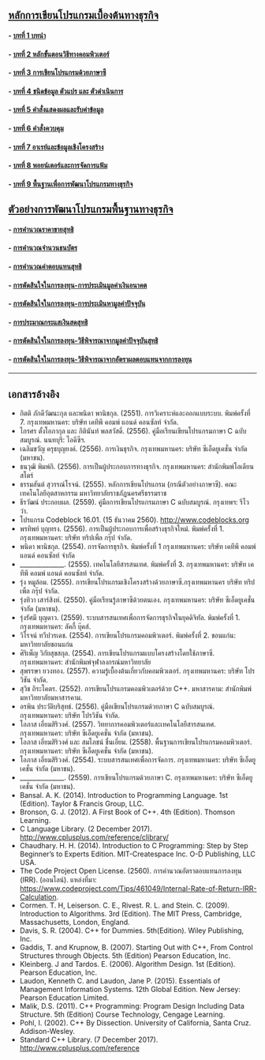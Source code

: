 ﻿## [หลักการเขียนโปรแกรมเบื้องต้นทางธุรกิจ](README.md)
#### - [บทที่ 1 บทนำ](Chapter01/README.md)
#### - [บทที่ 2 หลักขั้นตอนวิธีทางคอมพิวเตอร์](Chapter02/README.md)
#### - [บทที่ 3 การเขียนโปรแกรมด้วยภาษาซี](Chapter03/README.md)
#### - [บทที่ 4 ชนิดข้อมูล ตัวแปร และ ตัวดำเนินการ](Chapter04/README.md)
#### - [บทที่ 5 คำสั่งแสดงผลและรับค่าข้อมูล](Chapter05/README.md)
#### - [บทที่ 6 คำสั่งควบคุม](Chapter06/README.md)
#### - [บทที่ 7 อาเรย์และข้อมูลเชิงโครงสร้าง](Chapter07/README.md)
#### - [บทที่ 8 พอยน์เตอร์และการจัดการแฟ้ม](Chapter08/README.md)
#### - [บทที่ 9 พื้นฐานเพื่อการพัฒนาโปรแกรมทางธุรกิจ](Chapter09/README.md)

## [ตัวอย่างการพัฒนาโปรแกรมพื้นฐานทางธุรกิจ](Chapter09/README.md)
#### - [การคำนวณราคาขายสุทธิ](0903-1.md)
#### - [การคำนวณจำนวนธนบัตร](0903-2.md)
#### - [การคำนวณค่าตอบแทนสุทธิ](0903-3.md)
#### - [การตัดสินใจในการลงทุน-การประเมินมูลค่าเงินอนาคต](090-4.md)
#### - [การตัดสินใจในการลงทุน-การประเมินหามูลค่าปัจจุบัน](0903-5.md)
#### - [การประมาณกระแสเงินสดสุทธิ](0903-6.md)
#### - [การตัดสินใจในการลงทุน-วิธีพิจารณาจากมูลค่าปัจจุบันสุทธิ](0903-7.md)
#### - [การตัดสินใจในการลงทุน-วิธีพิจารณาจากอัตราผลตอบแทนจากการลงทุน](0903-8.md)
---
## เอกสารอ้างอิง
* กิตติ  ภักดีวัฒนะกุล และพนิดา พานิชกุล. (2551). การวิเคราะห์และออกแบบระบบ. พิมพ์ครั้งที่ 7. กรุงเทพมหานคร: บริษัท เคทีพี คอมพ์ แอนด์ คอนซัลท์ จำกัด.
* ไกรศร ตั้งโอภากุล และ กิตินันท์ พลสวัสดิ์. (2556). คู่มือเรียนเขียนโปรแกรมภาษา C 
 	ฉบับสมบูรณ์. นนทบุรี: ไอดีซีฯ.
* เฉลิมขวัญ ครุธบุญยงค์. (2556). การเงินธุรกิจ. กรุงเทพมหานคร: บริษัท ซีเอ็ดยูเคชั่น จำกัด (มหาชน).
* ธนวุฒิ พิมพ์กิ. (2556). การเป็นผู้ประกอบการทางธุรกิจ. กรุงเทพมหานคร: สำนักพิมพ์โอเดียนสโตร์
* ธรรมสันต์ สุวรรณ์โรจน์. (2555). หลักการเขียนโปรแกรม (กรณีตัวอย่างภาษาซี). คณะเทคโนโลยีอุตสาหกรรม มหาวิทยาลัยราชภัฏนครศรีธรรมราช
* ธีรวัฒน์ ประกอบผล. (2559). คู่มือการเขียนโปรแกรมภาษา C ฉบับสมบูรณ์. 
 	กรุงเทพฯ: รีไวว่า.
* โปรแกรม Codeblock 16.01. (15 ธันวาคม 2560). http://www.codeblocks.org 
* พรทิพย์ บุญทรง. (2556). การเป็นผู้ประกอบการเพื่อสร้างธุรกิจใหม่. พิมพ์ครั้งที่ 1. กรุงเทพมหานคร: บริษัท ทริปเพิ้ล กรุ๊ป จำกัด.
* พนิดา พานิชกุล. (2554). การจัดการธุรกิจ. พิมพ์ครั้งที่ 1 กรุงเทพมหานคร: บริษัท เคทีพี คอมพ์ แอนด์ คอนซัลท์ จำกัด
* ______________. (2555). เทคโนโลยีสารสนเทศ. พิมพ์ครั้งที่ 3. กรุงเทพมหานคร: บริษัท เคทีพี คอมพ์ แอนด์ คอนซัลท์ จำกัด.
* รุ่ง หมูล้อม. (2555). การเขียนโปรแกรมเชิงโครงสร้างด้วยภาษาซี.กรุงเทพมหานคร
 	บริษัท ทริปเพิ้ล กรุ๊ป จำกัด.
* รุ่งทิวา เสาร์สิงห์. (2550). คู่มือเรียนรู้ภาษาซีด้วยตนเอง. กรุงเทพมหานคร: บริษัท ซีเอ็ดยูเคชั่น จำกัด (มหาชน).
* รุ่งรัศมี บุญดาว. (2559). ระบบสารสนเทศเพื่อการจัดการธุรกิจในยุคดิจิทัล. พิมพ์ครั้งที่ 1. กรุงเทพมหานคร: ลัคกี้ บุ๊คส์.
* วิโรจน์ ทวีปวรเดช. (2554). การเขียนโปรแกรมคอมพิวเตอร์. พิมพ์ครั้งที่ 2. ขอนแก่น: มหาวิทยาลัยขอนแก่น
* ศิริเพ็ญ วิกัยสุขสกุล. (2554). การเขียนโปรแกรมแบบโครงสร้างโดยใช้ภาษาซี. กรุงเทพมหานคร: สำนักพิมพ์จุฬาลงกรณ์มหาวิทยาลัย
* สุพรรษา ยวงทอง. (2557). ความรู้เบื้องต้นเกี่ยวกับคอมพิวเตอร์. กรุงเทพมหานคร: บริษัท 
โปรวิชัน จำกัด.
* สุวิช ถิระโคตร. (2552). การเขียนโปรแกรมคอมพิวเตอร์ด้วย C++. มหาสารคาม: 
 	สำนักพิมพ์ มหาวิทยาลัยมหาสารคาม.
* อรพิน ประวัติบริสุทธ์. (2556). คู่มือเขียนโปรแกรมด้วยภาษา C ฉบับสมบูรณ์. 
กรุงเทพมหานคร: บริษัท โปรวิชัน จำกัด.
* โอภาส  เอี่ยมสิริวงศ์. (2557). วิทยาการคอมพิวเตอร์และเทคโนโลยีสารสนเทศ. กรุงเทพมหานคร: บริษัท ซีเอ็ดยูเคชั่น จำกัด (มหาชน).
* โอภาส เอี่ยมสิริวงศ์ และ สมโภชน์ ชื่นเอี่ยม. (2558). พื้นฐานการเขียนโปรแกรมคอมพิวเตอร์. กรุงเทพมหานคร: บริษัท ซีเอ็ดยูเคชั่น จำกัด (มหาชน).
* โอภาส เอี่ยมสิริวงศ์. (2554). ระบบสารสนเทศเพื่อการจัดการ. กรุงเทพมหานคร: บริษัท ซีเอ็ดยูเคชั่น จำกัด (มหาชน). 
* ______________. (2559). การเขียนโปรแกรมด้วยภาษา C. กรุงเทพมหานคร: บริษัท ซีเอ็ดยูเคชั่น จำกัด (มหาชน).
* Bansal. A. K. (2014). Introduction to Programming Language. 1st (Edition). Taylor & Francis Group, LLC.
* Bronson, G. J. (2012). A First Book of C++. 4th (Edition). Thomson Learning.
* C Language Library. (2 December 2017). http://www.cplusplus.com/reference/clibrary/
* Chaudhary. H. H. (2014). Introduction to C Programming: Step by Step Beginner’s to Experts Edition. MIT-Createspace Inc. O-D Publishing, LLC USA.
* The Code Project Open License. (2560). การคำนวณอัตราตอบแทนการลงทุน (IRR). (ออนไลน์). แหล่งที่มา: https://www.codeproject.com/Tips/461049/Internal-Rate-of-Return-IRR-Calculation.
* Cormen. T. H, Leiserson. C. E., Rivest. R. L. and Stein. C. (2009). Introduction to Algorithms. 3rd (Edition). The MIT Press, Cambridge, Massachusetts, London, England.
* Davis, S. R. (2004). C++ for Dummies. 5th(Edition). Wiley Publishing, Inc.
* Gaddis, T. and Krupnow, B. (2007). Starting Out with C++, From Control Structures through Objects. 5th (Edition) Pearson Education, Inc.
* Kleinberg. J and Tardos. E. (2006). Algorithm Design. 1st (Edition). Pearson Education, Inc.  
* Laudon, Kenneth C. and Laudon, Jane P. (2015). Essentials of Management Information Systems. 12th Global Edition. New Jersey: Pearson Education Limited.
* Malik, D.S. (2011). C++ Programming: Program Design Including Data Structure. 5th (Edition) Course Technology, Cengage Learning.
* Pohl, I. (2002). C++ By Dissection. University of California, Santa Cruz. Addison-Wesley.
* Standard C++ Library. (7 December 2017). http://www.cplusplus.com/reference
